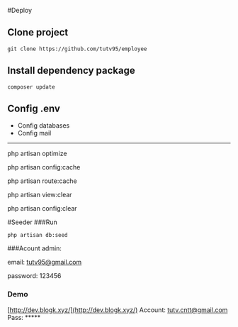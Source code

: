 #Deploy

## Clone project
`git clone https://github.com/tutv95/employee`

## Install dependency package
`composer update`

## Config .env
- Config databases
- Config mail

------------------------

php artisan optimize

php artisan config:cache

php artisan route:cache

php artisan view:clear

php artisan config:clear

#Seeder
###Run

`php artisan db:seed`

###Acount admin:

email: tutv95@gmail.com

password: 123456

### Demo
[http://dev.blogk.xyz/](http://dev.blogk.xyz/)
Account: tutv.cntt@gmail.com
Pass: *****